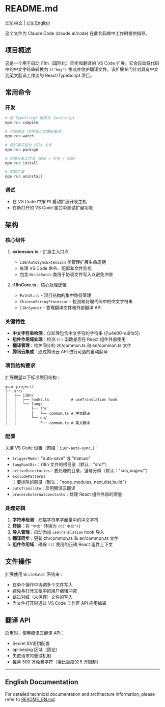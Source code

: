# README.md

[🇨🇳 中文](README.md) | [🇺🇸 English](README_EN.md)

这个文件为 Claude Code (claude.ai/code) 在此代码库中工作时提供指导。

## 项目概述

这是一个用于自动 i18n（国际化）同步和翻译的 VS Code 扩展。它会自动将代码中的中文字符串转换为 `t("key")` 格式并维护翻译文件。该扩展专门针对具有中文到英文翻译工作流的 React/TypeScript 项目。

## 常用命令

### 开发
```bash
# 将 TypeScript 编译为 JavaScript
npm run compile

# 开发模式（文件变化时重新编译）
npm run watch

# 将扩展打包为 VSIX 文件
npm run package

# 完整开发工作流（编译 + 打包 + 安装）
npm run install

# 卸载扩展
npm run uninstall
```

### 调试
- 在 VS Code 中按 `F5` 启动扩展开发主机
- 在新打开的 VS Code 窗口中测试扩展功能

## 架构

### 核心组件

1. **extension.ts** - 扩展主入口点
   - `I18nAutoSyncExtension` 类管理扩展生命周期
   - 处理 VS Code 命令、配置和文件监视
   - 包含 `WriteBatch` 类用于协调文件写入以避免冲突

2. **i18nCore.ts** - 核心处理逻辑
   - `PathUtils` - 项目结构的集中路径管理
   - `ChineseStringProcessor` - 检测和处理代码中的中文字符串
   - `I18nSyncer` - 管理翻译文件和外部翻译 API

### 关键特性

- **中文字符串检测**：仅处理包含中文字符的字符串 ([\u4e00-\u9fa5])
- **组件作用域处理**：检测 `t()` 函数是否在 React 组件外部使用
- **翻译管理**：维护同步的 zh/common.ts 和 en/common.ts 文件
- **腾讯云集成**：通过腾讯云 API 进行可选的自动翻译

### 项目结构要求

扩展期望以下标准项目结构：
```
your-project/
├── src/
│   ├── i18n/
│   │   ├── hooks.ts          # useTranslation hook
│   │   └── lang/
│   │       ├── zh/
│   │       │   └── common.ts # 中文翻译
│   │       └── en/
│   │           └── common.ts # 英文翻译
```

### 配置

关键 VS Code 设置（前缀：`i18n-auto-sync.`）：
- `triggerMode`："auto-save" 或 "manual"
- `langRootDir`：i18n 文件的根目录（默认："src/"）
- `activeDirectories`：要处理的目录，逗号分隔（默认："src/*,pages/*"）
- `excludePatterns`：要排除的目录（默认："node_modules,.next,dist,build"）
- `autoTranslate`：启用腾讯云翻译
- `processExternalConstants`：处理 React 组件外部的常量

### 处理逻辑

1. **字符串检测**：扫描字符串字面量中的中文字符
2. **转换**：将 `"中文"` 转换为 `{t("中文")}`
3. **导入管理**：自动添加 `useTranslation` hook 导入
4. **翻译同步**：更新 zh/common.ts 和 en/common.ts 文件
5. **组件作用域**：确保 `t()` 使用的正确 React 组件上下文

## 文件操作

扩展使用 `WriteBatch` 系统来：
- 在单个操作中协调多个文件写入
- 避免与打开文档中的用户编辑冲突
- 跳过对脏（未保存）文件的写入
- 当文件打开时通过 VS Code 工作区 API 应用编辑

## 翻译 API

启用时，使用腾讯云翻译 API：
- Secret ID/密钥配置
- ap-beijing 区域（固定）
- 失败请求的重试机制
- 每月 500 万免费字符（相比百度的 5 万限制）

---

## English Documentation

For detailed technical documentation and architecture information, please refer to [README_EN.md](README_EN.md).